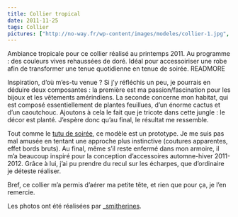 ```yaml
---
title: Collier tropical
date: 2011-11-25
tags: Collier
pictures: ["http://no-way.fr/wp-content/images/modeles/collier-1.jpg", "http://no-way.fr/wp-content/images/modeles/collier-2.jpg", "http://no-way.fr/wp-content/images/modeles/collier-4.jpg"]
---
```


Ambiance tropicale pour ce collier réalisé au printemps 2011.
Au programme : des couleurs vives rehaussées de doré. Idéal pour accessoiriser une robe afin de transformer une tenue quotidienne en tenue de soirée.
READMORE

Inspiration, d’où m’es-tu venue ? Si j’y réfléchis un peu, je pourrais en déduire deux composantes : la première est ma passion/fascination pour les bijoux et les vêtements amérindiens. La seconde concerne mon habitat, qui est composé essentiellement de plantes feuillues, d’un énorme cactus et d’un caoutchouc. Ajoutons à cela le fait que je tricote dans cette jungle : le décor est planté. J’espère donc qu’au final, le résultat me ressemble.

Tout comme le <a href="http://no-way.fr/2010/12/tutu-de-soiree/" target="_blank">tutu de soirée</a>, ce modèle est un prototype. Je me suis pas mal amusée en tentant une approche plus instinctive (coutures apparentes, effet bords bruts).
Au final, même s’il reste enfermé dans mon armoire, il m’a beaucoup inspiré pour la conception d’accessoires automne-hiver 2011-2012. Grâce à lui, j’ai pu prendre du recul sur les écharpes, que  d’ordinaire je déteste réaliser.

Bref, ce collier m’a permis d’aérer ma petite tête, et rien que pour ça, je l’en remercie.

Les photos ont été réalisées par <a href="http://www.flickr.com/photos/_smitherines" target="_blank">_smitherines</a>.